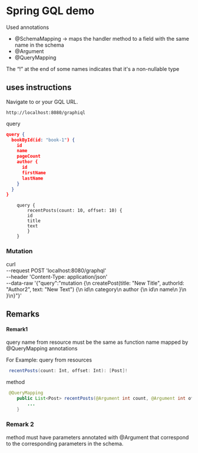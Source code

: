 # Spring GQL demo

Used annotations
  * @SchemaMapping -> maps the handler method to a field with the same name in the schema
  * @Argument
  * @QueryMapping


The “!” at the end of some names indicates that it's a non-nullable type


## uses instructions

Navigate to or your GQL URL.

```
http://localhost:8080/graphiql 
```
query 
```json
query {
  bookById(id: "book-1") {
    id
    name
    pageCount
    author {
      id
      firstName
      lastName
    }
  }
}
```

```
    query {
        recentPosts(count: 10, offset: 10) {
        id
        title
        text
        }
    }
```


### Mutation
curl \
--request POST 'localhost:8080/graphql' \
--header 'Content-Type: application/json' \
--data-raw '{"query":"mutation {\n    createPost(title: \"New Title\", authorId: \"Author2\", text: \"New Text\") {\n id\n       category\n        author {\n            id\n            name\n        }\n    }\n}"}'

## Remarks
#### Remark1 

query name from resource must be the same as function name mapped by @QueryMapping annotations

For Example: query from resources 
```java
 recentPosts(count: Int, offset: Int): [Post]!
```
method
```java
 @QueryMapping
    public List<Post> recentPosts(@Argument int count, @Argument int offset){
        ...
    }
```

### Remark 2
method must have parameters annotated with @Argument that correspond to the corresponding parameters in the schema.



